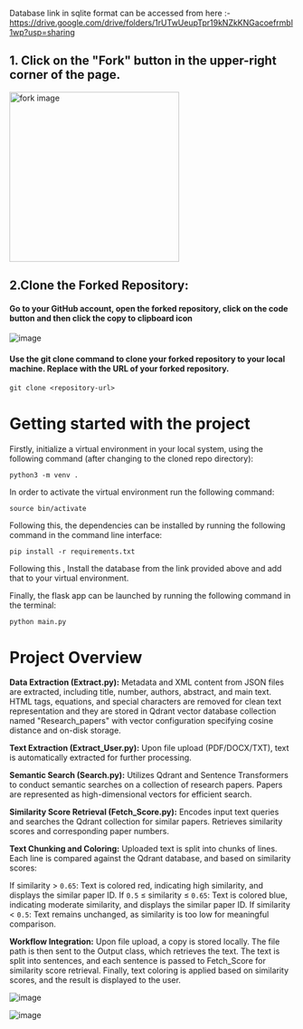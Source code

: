 Database link in sqlite format can be accessed from here :- https://drive.google.com/drive/folders/1rUTwUeupTpr19kNZkKNGacoefrmbl1wp?usp=sharing

## 1. Click on the "Fork" button in the upper-right corner of the page.

  <img align="center" width = "300" src = "https://docs.github.com/assets/cb-40742/mw-1440/images/help/repository/fork-button.webp" alt="fork image"/>

## 2.Clone the Forked Repository:
  #### Go to your GitHub account, open the forked repository, click on the code button and then click the copy to clipboard icon
![image](https://github.com/Surya-Abhinai/INTEL_QUEST-Plagiarism-Checker-/assets/124990558/7f0cd92a-893d-4860-ae47-364bc7fd3416)
  #### Use the git clone command to clone your forked repository to your local machine. Replace   <repository-url> with the URL of your forked repository.
  ```
  git clone <repository-url>
```

# Getting started with the project
Firstly, initialize a virtual environment in your local system, using the following command (after changing to the cloned repo directory): 
```
python3 -m venv .
```
In order to activate the virtual environment run the following command: 
```
source bin/activate
```
Following this, the dependencies can be installed by running the following command in the command line interface: 
```
pip install -r requirements.txt
```
Following this , Install the database from the link provided above and add that to your virtual environment.

Finally, the flask app can be launched by running the following command in the terminal: 
```
python main.py
```

# Project Overview 

**Data Extraction (Extract.py):** Metadata and XML content from JSON files are extracted, including title, number, authors, abstract, and main text. HTML tags, equations, and special characters are removed for clean text representation and they are stored in Qdrant vector database collection named "Research_papers" with vector configuration specifying cosine distance and on-disk storage.

**Text Extraction (Extract_User.py):** Upon file upload (PDF/DOCX/TXT), text is automatically extracted for further processing.

**Semantic Search (Search.py):** Utilizes Qdrant and Sentence Transformers to conduct semantic searches on a collection of research papers. Papers are represented as high-dimensional vectors for efficient search.

**Similarity Score Retrieval (Fetch_Score.py):** Encodes input text queries and searches the Qdrant collection for similar papers. Retrieves similarity scores and corresponding paper numbers.

**Text Chunking and Coloring:** Uploaded text is split into chunks of lines. Each line is compared against the Qdrant database, and based on similarity scores:

If similarity > ```0.65```: Text is colored red, indicating high similarity, and displays the similar paper ID.
If ```0.5``` ≤ similarity ≤ ```0.65```: Text is colored blue, indicating moderate similarity, and displays the similar paper ID.
If similarity < ```0.5```: Text remains unchanged, as similarity is too low for meaningful comparison.

**Workflow Integration:** Upon file upload, a copy is stored locally. The file path is then sent to the Output class, which retrieves the text. The text is split into sentences, and each sentence is passed to Fetch_Score for similarity score retrieval. Finally, text coloring is applied based on similarity scores, and the result is displayed to the user.

![image](https://github.com/Surya-Abhinai/INTEL_QUEST-Plagiarism-Checker-/assets/124990558/9dd913ee-8da1-4426-a804-5913e734baa2)

![image](https://github.com/Surya-Abhinai/INTEL_QUEST-Plagiarism-Checker-/assets/124990558/be992b30-2265-4f1d-ba02-56aecb1f23a1)
